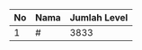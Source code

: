 | No | Nama            | Jumlah Level |
|----|-----------------|--------------|
| 1  | #    |    3833        |
